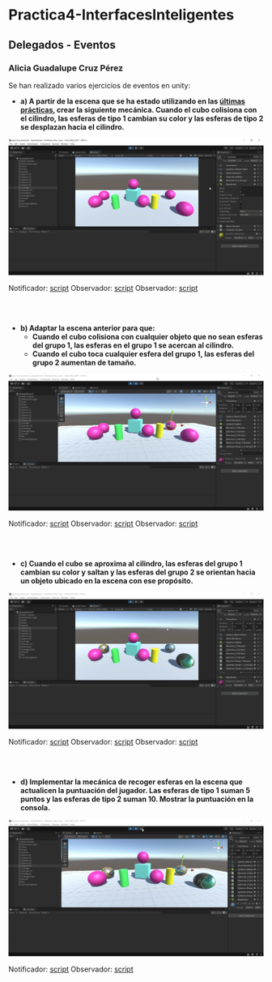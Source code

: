 # Practica4-InterfacesInteligentes
## Delegados - Eventos
### Alicia Guadalupe Cruz Pérez
Se han realizado varios ejercicios de eventos en unity:

- **a) A partir de la escena que se ha estado utilizando en las [últimas prácticas](https://github.com/aliciagcp/Practica3-InterfacesInteligentes.git), crear la siguiente mecánica. Cuando el cubo colisiona con el cilindro, las esferas de tipo 1 cambian su color y las esferas de tipo 2 se desplazan hacia el cilindro.**

![ejercicio_1](gifs/ejercicio_1.gif)

Notificador: [script](scripts/ejercicio1/Cylinder.cs)
Observador: [script](scripts/ejercicio1/SpheresGroup1.cs)
Observador: [script](scripts/ejercicio1/SpheresGroup2.cs)

<br><br>

- **b) Adaptar la escena anterior para que:**
   + **Cuando el cubo colisiona con cualquier objeto que no sean esferas del grupo 1, las esferas en el grupo 1 se acercan al cilindro.**
   + **Cuando el cubo toca cualquier esfera del grupo 1, las esferas del grupo 2 aumentan de tamaño.**

![ejercicio_2](gifs/ejercicio_2.gif)

Notificador: [script](scripts/ejercicio2/Cube.cs)
Observador: [script](scripts/ejercicio2/SpheresGroup1_2.cs)
Observador: [script](scripts/ejercicio2/SpheresGroup2_2.cs)

<br><br>

- **c) Cuando el cubo se aproxima al cilindro, las esferas del grupo 1 cambian su color y saltan y las esferas del grupo 2 se orientan hacia un objeto ubicado en la escena con ese propósito.**

![ejercicio_3](gifs/ejercicio_3.gif)

Notificador: [script](scripts/ejercicio3/Notifier.cs)
Observador: [script](scripts/ejercicio3/SpheresGroup1_3.cs)
Observador: [script](scripts/ejercicio3/SpheresGroup2_3.cs)

<br><br>

- **d) Implementar la mecánica de recoger esferas en la escena que actualicen la puntuación del jugador. Las esferas de tipo 1 suman 5 puntos y las esferas de tipo 2 suman 10. Mostrar la puntuación en la consola.**

![ejercicio_4](gifs/ejercicio_4.gif)

Notificador: [script](scripts/ejercicio4/Notifier2.cs)
Observador: [script](scripts/ejercicio4/ScoreManager.cs)

<br><br>

